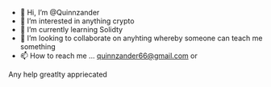 - 👋 Hi, I’m @Quinnzander
- 👀 I’m interested in anything crypto
- 🌱 I’m currently learning Solidty
- 💞️ I’m looking to collaborate on anyhting whereby someone can teach me something 
- 📫 How to reach me ...
quinnzander66@gmail.com or 
<!---
Quinnzander/Quinnzander is a ✨ special ✨ repository because its `README.md` (this file) appears on your GitHub profile.
You can click the Preview link to take a look at your changes.
---> Any help greatlty appriecated 
